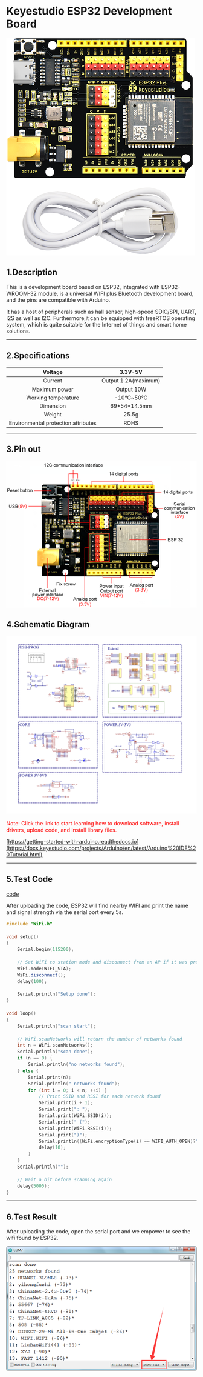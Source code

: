 # Keyestudio ESP32 Development Board

![img](./img/img1.png)

## 1.Description

This is a development board based on ESP32, integrated with ESP32-WROOM-32 module, is a universal WIFI plus Bluetooth development board, and the pins are compatible with Arduino.

It has a host of peripherals such as hall sensor, high-speed SDIO/SPI, UART, I2S as well as I2C. Furthermore,it can be equipped with freeRTOS operating system, which is quite suitable for the Internet of things and smart home solutions.

------

## 2.Specifications

|               Voltage               |       3.3V-5V        |
| :---------------------------------: | :------------------: |
|               Current               | Output 1.2A(maximum) |
|            Maximum power            |      Output 10W      |
|         Working temperature         |       -10℃~50℃       |
|              Dimension              |    69\*54\*14.5mm    |
|               Weight                |        25.5g         |
| Environmental protection attributes |         ROHS         |

------

## 3.Pin out

![img](./img/img2.png)

## 4.Schematic Diagram

![img](./img/img3.png)

<span style="color:red">Note: Click the link to start learning how to download software, install drivers, upload code, and install library files.</span>

[https://getting-started-with-arduino.readthedocs.io](https://docs.keyestudio.com/projects/Arduino/en/latest/Arduino%20IDE%20Tutorial.html)

------

## 5.Test Code

[code](code.zip)

After uploading the code, ESP32 will find nearby WIFI and print the name and signal strength via the serial port every 5s.

```c++
#include "WiFi.h"

void setup()
{
    Serial.begin(115200);

    // Set WiFi to station mode and disconnect from an AP if it was previously connected
    WiFi.mode(WIFI_STA);
    WiFi.disconnect();
    delay(100);

    Serial.println("Setup done");
}

void loop()
{
    Serial.println("scan start");

    // WiFi.scanNetworks will return the number of networks found
    int n = WiFi.scanNetworks();
    Serial.println("scan done");
    if (n == 0) {
        Serial.println("no networks found");
    } else {
        Serial.print(n);
        Serial.println(" networks found");
        for (int i = 0; i < n; ++i) {
            // Print SSID and RSSI for each network found
            Serial.print(i + 1);
            Serial.print(": ");
            Serial.print(WiFi.SSID(i));
            Serial.print(" (");
            Serial.print(WiFi.RSSI(i));
            Serial.print(")");
            Serial.println((WiFi.encryptionType(i) == WIFI_AUTH_OPEN)?" ":"*");
            delay(10);
        }
    }
    Serial.println("");

    // Wait a bit before scanning again
    delay(5000);
}
```

------

## 6.Test Result

After uploading the code, open the serial port and we empower to see the wifi found by ESP32. 

![img](./img/img4.png)







